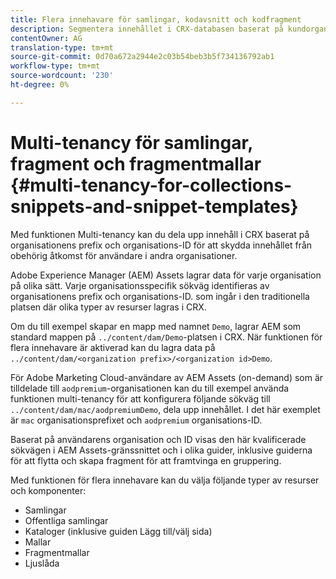 ```yaml
---
title: Flera innehavare för samlingar, kodavsnitt och kodfragment
description: Segmentera innehållet i CRX-databasen baserat på kundorganisationen för att förhindra obehörig åtkomst.
contentOwner: AG
translation-type: tm+mt
source-git-commit: 0d70a672a2944e2c03b54beb3b5f734136792ab1
workflow-type: tm+mt
source-wordcount: '230'
ht-degree: 0%

---
```



# Multi-tenancy för samlingar, fragment och fragmentmallar {#multi-tenancy-for-collections-snippets-and-snippet-templates}

Med funktionen Multi-tenancy kan du dela upp innehåll i CRX baserat på organisationens prefix och organisations-ID för att skydda innehållet från obehörig åtkomst för användare i andra organisationer.

Adobe Experience Manager (AEM) Assets lagrar data för varje organisation på olika sätt. Varje organisationsspecifik sökväg identifieras av organisationens prefix och organisations-ID.
som ingår i den traditionella platsen där olika typer av resurser lagras i CRX.

Om du till exempel skapar en mapp med namnet `Demo`, lagrar AEM som standard mappen på `../content/dam/Demo`-platsen i CRX. När funktionen för flera innehavare är aktiverad kan du lagra data på `../content/dam/<organization prefix>/<organization id>Demo`.

För Adobe Marketing Cloud-användare av AEM Assets (on-demand) som är tilldelade till `aodpremium`-organisationen kan du till exempel använda funktionen multi-tenancy för att konfigurera följande sökväg till `../content/dam/mac/aodpremiumDemo`, dela upp innehållet. I det här exemplet är `mac` organisationsprefixet och `aodpremium` organisations-ID.

Baserat på användarens organisation och ID visas den här kvalificerade sökvägen i AEM Assets-gränssnittet och i olika guider, inklusive guiderna för att flytta och skapa fragment för att framtvinga en gruppering.

Med funktionen för flera innehavare kan du välja följande typer av resurser och komponenter:

* Samlingar
* Offentliga samlingar
* Kataloger (inklusive guiden Lägg till/välj sida)
* Mallar
* Fragmentmallar
* Ljuslåda
